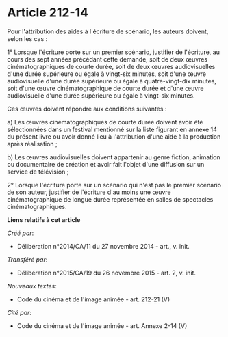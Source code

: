 # Article 212-14

Pour l'attribution des aides à l'écriture de scénario, les auteurs doivent, selon les cas : 

1° Lorsque l'écriture porte sur un premier scénario, justifier de l'écriture, au cours des sept années précédant cette
demande, soit de deux œuvres cinématographiques de courte durée, soit de deux œuvres audiovisuelles d'une durée supérieure ou
égale à vingt-six minutes, soit d'une œuvre audiovisuelle d'une durée supérieure ou égale à quatre-vingt-dix minutes, soit
d'une œuvre cinématographique de courte durée et d'une œuvre audiovisuelle d'une durée supérieure ou égale à vingt-six
minutes. 

Ces œuvres doivent répondre aux conditions suivantes : 

a) Les œuvres cinématographiques de courte durée doivent avoir été sélectionnées dans un festival mentionné sur la liste
figurant en annexe 14 du présent livre ou avoir donné lieu à l'attribution d'une aide à la production après réalisation ; 

b) Les œuvres audiovisuelles doivent appartenir au genre fiction, animation ou documentaire de création et avoir fait l'objet
d'une diffusion sur un service de télévision ; 

2° Lorsque l'écriture porte sur un scénario qui n'est pas le premier scénario de son auteur, justifier de l'écriture d'au
moins une œuvre cinématographique de longue durée représentée en salles de spectacles cinématographiques.

**Liens relatifs à cet article**

_Créé par_:

  - Délibération n°2014/CA/11 du 27 novembre 2014 - art., v. init.

_Transféré par_:

  - Délibération n°2015/CA/19 du 26 novembre 2015 - art. 2, v. init.

_Nouveaux textes_:

  - Code du cinéma et de l'image animée - art. 212-21 (V)

_Cité par_:

  - Code du cinéma et de l'image animée - art. Annexe 2-14 (V)
